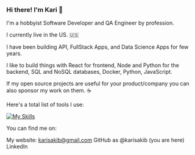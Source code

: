 ### Hi there! I'm Kari 👋

I'm a hobbyist Software Developer and QA Engineer by profession. 

I currently live in the US. 🇺🇸

I have been building API, FullStack Apps, and Data Science Apps for few years.

I like to build things with React for frontend, Node and Python for the backend, SQL and NoSQL databases, Docker, Python, JavaScript.

If my open source projects are useful for your product/company you can also sponsor my work on them. ☕

Here's a total list of tools I use:

[![My Skills](https://skillicons.dev/icons?i=js,html,css,react,apple,aws,azure,bash,cs,cypress,d3,django,docker,dotnet,electron,express,fastapi,figma,flask,git,github,githubactions,gitlab,gherkin,graphql,idea,java,latex,md,mongodb,mysql,nextjs,nodejs,npm,obsidian,postgres,postman,py,sklearn,selenium,tailwind,tauri,tensorflow,terraform,ts,vercel,visualstudio,vite,vscode,wordpress)](https://github.com/karisakib/karisakib)

You can find me on:

My website: karisakib@gmail.com
GitHub as @karisakib (you are here)
LinkedIn
